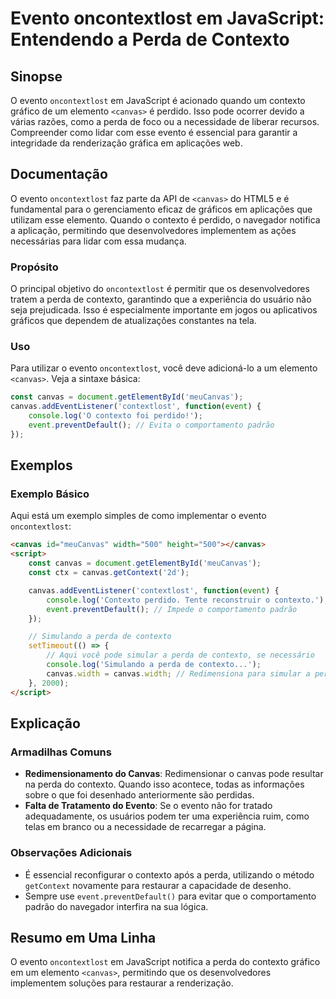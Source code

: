 <!--
Meta Description: # Evento oncontextlost em JavaScript: Entendendo a Perda de Contexto ## Sinopse O evento `oncontextlost` em JavaScript é acionado quando um contexto g...
Meta Keywords: canvas, contexto, perda, evento, para
-->

# Evento oncontextlost em JavaScript: Entendendo a Perda de Contexto

## Sinopse
O evento `oncontextlost` em JavaScript é acionado quando um contexto gráfico de um elemento `<canvas>` é perdido. Isso pode ocorrer devido a várias razões, como a perda de foco ou a necessidade de liberar recursos. Compreender como lidar com esse evento é essencial para garantir a integridade da renderização gráfica em aplicações web.

## Documentação
O evento `oncontextlost` faz parte da API de `<canvas>` do HTML5 e é fundamental para o gerenciamento eficaz de gráficos em aplicações que utilizam esse elemento. Quando o contexto é perdido, o navegador notifica a aplicação, permitindo que desenvolvedores implementem as ações necessárias para lidar com essa mudança.

### Propósito
O principal objetivo do `oncontextlost` é permitir que os desenvolvedores tratem a perda de contexto, garantindo que a experiência do usuário não seja prejudicada. Isso é especialmente importante em jogos ou aplicativos gráficos que dependem de atualizações constantes na tela.

### Uso
Para utilizar o evento `oncontextlost`, você deve adicioná-lo a um elemento `<canvas>`. Veja a sintaxe básica:

```javascript
const canvas = document.getElementById('meuCanvas');
canvas.addEventListener('contextlost', function(event) {
    console.log('O contexto foi perdido!');
    event.preventDefault(); // Evita o comportamento padrão
});
```

## Exemplos
### Exemplo Básico
Aqui está um exemplo simples de como implementar o evento `oncontextlost`:

```html
<canvas id="meuCanvas" width="500" height="500"></canvas>
<script>
    const canvas = document.getElementById('meuCanvas');
    const ctx = canvas.getContext('2d');

    canvas.addEventListener('contextlost', function(event) {
        console.log('Contexto perdido. Tente reconstruir o contexto.');
        event.preventDefault(); // Impede o comportamento padrão
    });

    // Simulando a perda de contexto
    setTimeout(() => {
        // Aqui você pode simular a perda de contexto, se necessário
        console.log('Simulando a perda de contexto...');
        canvas.width = canvas.width; // Redimensiona para simular a perda de contexto
    }, 2000);
</script>
```

## Explicação
### Armadilhas Comuns
- **Redimensionamento do Canvas**: Redimensionar o canvas pode resultar na perda do contexto. Quando isso acontece, todas as informações sobre o que foi desenhado anteriormente são perdidas.
- **Falta de Tratamento do Evento**: Se o evento não for tratado adequadamente, os usuários podem ter uma experiência ruim, como telas em branco ou a necessidade de recarregar a página.

### Observações Adicionais
- É essencial reconfigurar o contexto após a perda, utilizando o método `getContext` novamente para restaurar a capacidade de desenho.
- Sempre use `event.preventDefault()` para evitar que o comportamento padrão do navegador interfira na sua lógica.

## Resumo em Uma Linha
O evento `oncontextlost` em JavaScript notifica a perda do contexto gráfico em um elemento `<canvas>`, permitindo que os desenvolvedores implementem soluções para restaurar a renderização.